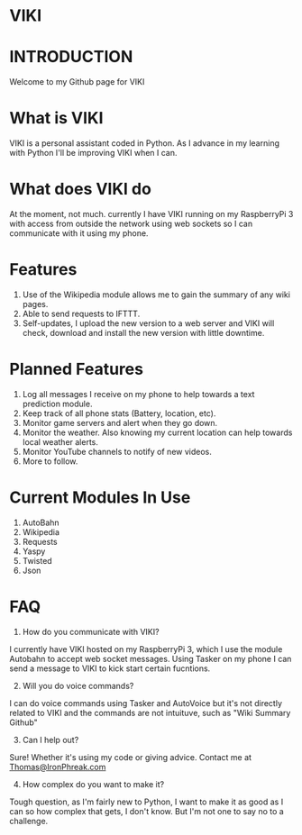 # VIKI


# INTRODUCTION

Welcome to my Github page for VIKI

# What is VIKI

VIKI is a personal assistant coded in Python. As I advance in my learning with Python I'll be improving VIKI when I can.

# What does VIKI do

At the moment, not much. currently I have VIKI running on my RaspberryPi 3 with access from outside the network using web sockets so I can communicate with it using my phone.

# Features

1. Use of the Wikipedia module allows me to gain the summary of any wiki pages.
2. Able to send requests to IFTTT.
3. Self-updates, I upload the new version to a web server and VIKI will check, download and install the new version with little downtime.

# Planned Features

1. Log all messages I receive on my phone to help towards a text prediction module.
2. Keep track of all phone stats (Battery, location, etc).
3. Monitor game servers and alert when they go down.
4. Monitor the weather. Also knowing my current location can help towards local weather alerts.
5. Monitor YouTube channels to notify of new videos.
6. More to follow.

# Current Modules In Use

1. AutoBahn
2. Wikipedia
3. Requests
4. Yaspy
5. Twisted
6. Json


# FAQ

1. How do you communicate with VIKI?

I currently have VIKI hosted on my RaspberryPi 3, which I use the module Autobahn to accept web socket messages. Using Tasker on my phone I can send a message to VIKI to kick start certain fucntions.

2. Will you do voice commands?

I can do voice commands using Tasker and AutoVoice but it's not directly related to VIKI and the commands are not intuituve, such as "Wiki Summary Github"

3. Can I help out?

Sure! Whether it's using my code or giving advice. Contact me at Thomas@IronPhreak.com

4. How complex do you want to make it?

Tough question, as I'm fairly new to Python, I want to make it as good as I can so how complex that gets, I don't know. But I'm not one to say no to a challenge.
